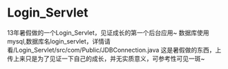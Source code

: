 Login_Servlet
=============

13年暑假做的一个Login_Servlet，见证成长的第一个后台应用~
数据库使用mysql,数据库名login_servlet，详情请看/Login_Servlet/src/com/Public/JDBConnection.java
这是暑假做的东西，上传上来只是为了见证一下自己的成长，并无实质意义，可参考性可见一斑~
